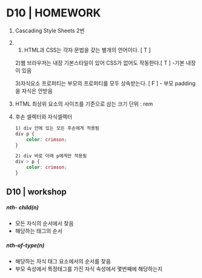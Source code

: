 # D10 | HOMEWORK

1. Cascading Style Sheets 2번

2. 1) HTML과 CSS는 각자 문법을 갖는 별개의 언어이다. [ T ]

   2)웹 브라우저는 내장 기본스타일이 있어 CSS가 없어도 작동한다.[ T ] -기본 내장이 있음

   3)자식요소 프로퍼티는 부모의 프로퍼티를 모두 상속받는다. [ F ] - 부모 padding을 자식은 안받음 

3. HTML 최상위 요소의 사이즈를 기준으로 삼는 크기 단위 : rem

4. 후손 셀렉터와 자식셀렉터

   ```css
   1) div 안에 있는 모든 후손에게 적용됨
   div p {
       color: crimson;
   }
   
   2) div 바로 아래 p에게만 적용됨
   div > p {
       color: crimson;
   }
   
   ```



## D10 | workshop

##### nth- child(n)

* 모든 자식의 순서에서 찾음
* 해당하는 태그의 순서

##### nth-of-type(n)

* 해당하는 자식 태그 요소에서의 순서를 찾음
* 부모 속성에서 특정태그를 가진 자식 속성에서 몇번째에 해당하는지